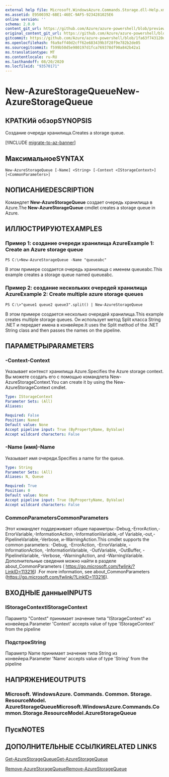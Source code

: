 ```yaml
---
external help file: Microsoft.WindowsAzure.Commands.Storage.dll-Help.xml
ms.assetid: E9500392-6BE1-46EC-9AF5-9234281025E6
online version: ''
schema: 2.0.0
content_git_url: https://github.com/Azure/azure-powershell/blob/preview/src/Storage/Commands.Storage/help/New-AzureStorageQueue.md
original_content_git_url: https://github.com/Azure/azure-powershell/blob/preview/src/Storage/Commands.Storage/help/New-AzureStorageQueue.md
gitcommit: https://github.com/Azure/azure-powershell/blob/1fa63f743120d7a7cd6cbb28ee43cd0f4c654af9
ms.openlocfilehash: f6a9aff40d2cff62e683439b3f28f9e782b2de05
ms.sourcegitcommit: f599b50d5e980197d1fca769378df90a842b42a1
ms.translationtype: MT
ms.contentlocale: ru-RU
ms.lasthandoff: 08/20/2020
ms.locfileid: "93570171"
---
```

# <span data-ttu-id="b6834-101">New-AzureStorageQueue</span><span class="sxs-lookup"><span data-stu-id="b6834-101">New-AzureStorageQueue</span></span>

## <span data-ttu-id="b6834-102">КРАТКИй обзор</span><span class="sxs-lookup"><span data-stu-id="b6834-102">SYNOPSIS</span></span>
<span data-ttu-id="b6834-103">Создание очереди хранилища.</span><span class="sxs-lookup"><span data-stu-id="b6834-103">Creates a storage queue.</span></span>

[!INCLUDE [migrate-to-az-banner](../../includes/migrate-to-az-banner.md)]

## <span data-ttu-id="b6834-104">Максимальное</span><span class="sxs-lookup"><span data-stu-id="b6834-104">SYNTAX</span></span>

```
New-AzureStorageQueue [-Name] <String> [-Context <IStorageContext>] [<CommonParameters>]
```

## <span data-ttu-id="b6834-105">NОПИСАНИЕ</span><span class="sxs-lookup"><span data-stu-id="b6834-105">DESCRIPTION</span></span>
<span data-ttu-id="b6834-106">Командлет **New-AzureStorageQueue** создает очередь хранилища в Azure.</span><span class="sxs-lookup"><span data-stu-id="b6834-106">The **New-AzureStorageQueue** cmdlet creates a storage queue in Azure.</span></span>

## <span data-ttu-id="b6834-107">ИЛЛЮСТРИРУЮТ</span><span class="sxs-lookup"><span data-stu-id="b6834-107">EXAMPLES</span></span>

### <span data-ttu-id="b6834-108">Пример 1: создание очереди хранилища Azure</span><span class="sxs-lookup"><span data-stu-id="b6834-108">Example 1: Create an Azure storage queue</span></span>
```
PS C:\>New-AzureStorageQueue -Name "queueabc"
```

<span data-ttu-id="b6834-109">В этом примере создается очередь хранилища с именем queueabc.</span><span class="sxs-lookup"><span data-stu-id="b6834-109">This example creates a storage queue named queueabc.</span></span>

### <span data-ttu-id="b6834-110">Пример 2: создание нескольких очередей хранилища Azure</span><span class="sxs-lookup"><span data-stu-id="b6834-110">Example 2: Create multiple azure storage queues</span></span>
```
PS C:\>"queue1 queue2 queue3".split() | New-AzureStorageQueue
```

<span data-ttu-id="b6834-111">В этом примере создается несколько очередей хранилища.</span><span class="sxs-lookup"><span data-stu-id="b6834-111">This example creates multiple storage queues.</span></span>
<span data-ttu-id="b6834-112">Он использует метод Split класса String .NET и передает имена в конвейере.</span><span class="sxs-lookup"><span data-stu-id="b6834-112">It uses the Split method of the .NET String class and then passes the names on the pipeline.</span></span>

## <span data-ttu-id="b6834-113">ПАРАМЕТРЫ</span><span class="sxs-lookup"><span data-stu-id="b6834-113">PARAMETERS</span></span>

### <span data-ttu-id="b6834-114">-Context</span><span class="sxs-lookup"><span data-stu-id="b6834-114">-Context</span></span>
<span data-ttu-id="b6834-115">Указывает контекст хранилища Azure.</span><span class="sxs-lookup"><span data-stu-id="b6834-115">Specifies the Azure storage context.</span></span>
<span data-ttu-id="b6834-116">Вы можете создать его с помощью командлета New-AzureStorageContext.</span><span class="sxs-lookup"><span data-stu-id="b6834-116">You can create it by using the New-AzureStorageContext cmdlet.</span></span>

```yaml
Type: IStorageContext
Parameter Sets: (All)
Aliases: 

Required: False
Position: Named
Default value: None
Accept pipeline input: True (ByPropertyName, ByValue)
Accept wildcard characters: False
```

### <span data-ttu-id="b6834-117">-Name (имя)</span><span class="sxs-lookup"><span data-stu-id="b6834-117">-Name</span></span>
<span data-ttu-id="b6834-118">Указывает имя очереди.</span><span class="sxs-lookup"><span data-stu-id="b6834-118">Specifies a name for the queue.</span></span>

```yaml
Type: String
Parameter Sets: (All)
Aliases: N, Queue

Required: True
Position: 0
Default value: None
Accept pipeline input: True (ByPropertyName, ByValue)
Accept wildcard characters: False
```

### <span data-ttu-id="b6834-119">CommonParameters</span><span class="sxs-lookup"><span data-stu-id="b6834-119">CommonParameters</span></span>
<span data-ttu-id="b6834-120">Этот командлет поддерживает общие параметры:-Debug,-ErrorAction,-ErrorVariable,-InformationAction,-InformationVariable,-of Variable,-out,-PipelineVariable,-Verbose, и-WarningAction.</span><span class="sxs-lookup"><span data-stu-id="b6834-120">This cmdlet supports the common parameters: -Debug, -ErrorAction, -ErrorVariable, -InformationAction, -InformationVariable, -OutVariable, -OutBuffer, -PipelineVariable, -Verbose, -WarningAction, and -WarningVariable.</span></span> <span data-ttu-id="b6834-121">Дополнительные сведения можно найти в разделе about_CommonParameters ( https://go.microsoft.com/fwlink/?LinkID=113216) .</span><span class="sxs-lookup"><span data-stu-id="b6834-121">For more information, see about_CommonParameters (https://go.microsoft.com/fwlink/?LinkID=113216).</span></span>

## <span data-ttu-id="b6834-122">ВХОДНЫЕ данные</span><span class="sxs-lookup"><span data-stu-id="b6834-122">INPUTS</span></span>

### <span data-ttu-id="b6834-123">IStorageContext</span><span class="sxs-lookup"><span data-stu-id="b6834-123">IStorageContext</span></span>

<span data-ttu-id="b6834-124">Параметр "Context" принимает значение типа "IStorageContext" из конвейера.</span><span class="sxs-lookup"><span data-stu-id="b6834-124">Parameter 'Context' accepts value of type 'IStorageContext' from the pipeline</span></span>

### <span data-ttu-id="b6834-125">Подстрок</span><span class="sxs-lookup"><span data-stu-id="b6834-125">String</span></span>

<span data-ttu-id="b6834-126">Параметр Name принимает значение типа String из конвейера.</span><span class="sxs-lookup"><span data-stu-id="b6834-126">Parameter 'Name' accepts value of type 'String' from the pipeline</span></span>

## <span data-ttu-id="b6834-127">НАПРЯЖЕНИЕ</span><span class="sxs-lookup"><span data-stu-id="b6834-127">OUTPUTS</span></span>

### <span data-ttu-id="b6834-128">Microsoft. WindowsAzure. Commands. Common. Storage. ResourceModel. AzureStorageQueue</span><span class="sxs-lookup"><span data-stu-id="b6834-128">Microsoft.WindowsAzure.Commands.Common.Storage.ResourceModel.AzureStorageQueue</span></span>

## <span data-ttu-id="b6834-129">Пуск</span><span class="sxs-lookup"><span data-stu-id="b6834-129">NOTES</span></span>

## <span data-ttu-id="b6834-130">ДОПОЛНИТЕЛЬНЫЕ ССЫЛКИ</span><span class="sxs-lookup"><span data-stu-id="b6834-130">RELATED LINKS</span></span>

[<span data-ttu-id="b6834-131">Get-AzureStorageQueue</span><span class="sxs-lookup"><span data-stu-id="b6834-131">Get-AzureStorageQueue</span></span>](./Get-AzureStorageQueue.md)

[<span data-ttu-id="b6834-132">Remove-AzureStorageQueue</span><span class="sxs-lookup"><span data-stu-id="b6834-132">Remove-AzureStorageQueue</span></span>](./Remove-AzureStorageQueue.md)



